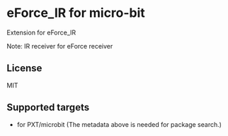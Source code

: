  # eForce_IR for micro-bit

Extension for eForce_IR

Note: IR receiver for eForce receiver

## License

MIT

## Supported targets

* for PXT/microbit
(The metadata above is needed for package search.)
